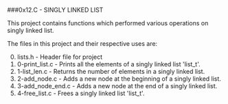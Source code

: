 ###0x12.C - SINGLY LINKED LIST

This project contains functions which performed various operations on singly
linked list.

The files in this project and their respective uses are:

0. lists.h - Header file for project
1. 0-print_list.c - Prints all the elements of a singly linked list 'list_t'.
2. 1-list_len.c - Returns the number of elements in a singly linked list.
3. 2-add_node.c - Adds a new node at the beginning of a singly linked list.
4. 3-add_node_end.c - Adds a new node at the end of a singly linked list.
5. 4-free_list.c - Frees a singly linked list 'list_t'.
